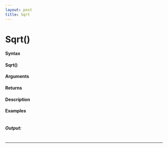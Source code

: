 ```yaml
---
layout: post
title: Sqrt
---
```


# Sqrt()


#### Syntax

#### Sqrt()

#### Arguments

#### Returns

#### Description

#### Examples

```

```

##### Output:

```

```

---